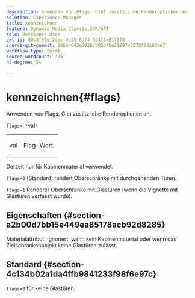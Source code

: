 ```yaml
---
description: Anwenden von Flags. Gibt zusätzliche Renderoptionen an.
solution: Experience Manager
title: kennzeichnen
feature: Dynamic Media Classic,SDK/API
role: Developer,User
exl-id: d0c3f65e-2dec-4c35-8df4-8d111e81f3f0
source-git-commit: 206e4643e3926cb85b4be2189743578f88180be7
workflow-type: tm+mt
source-wordcount: '75'
ht-degree: 5%

---
```


# kennzeichnen{#flags}

Anwenden von Flags. Gibt zusätzliche Renderoptionen an.

`flags= *`val`*`

<table id="simpletable_00B21BD9E47E4D2FB0042CB507431916"> 
 <tr class="strow"> 
  <td class="stentry"> <p><span class="varname"> val</span> </p> </td> 
  <td class="stentry"> <p>Flag-Wert. </p></td> 
 </tr> 
</table>

Derzeit nur für Kabinenmaterial verwendet.

`flags=0` (Standard) rendert Oberschränke mit durchgehenden Türen.

`flags=1` Renderer Oberschränke mit Glastüren (wenn die Vignette mit Glastüren verfasst wurde).

## Eigenschaften {#section-a2b00d7bb15e449ea85178acb92d8285}

Materialattribut. Ignoriert, wenn kein Kabinenmaterial oder wenn das Zielschrankenobjekt keine Glastüren zulässt.

## Standard {#section-4c134b02a1da4ffb9841233f98f6e97c}

`flags=0` für keine Glastüren.
